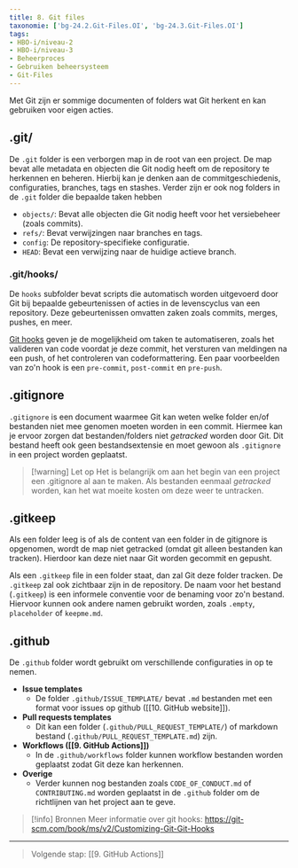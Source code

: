 ```yaml
---
title: 8. Git files
taxonomie: ['bg-24.2.Git-Files.OI', 'bg-24.3.Git-Files.OI']
tags:
- HBO-i/niveau-2
- HBO-i/niveau-3
- Beheerproces
- Gebruiken beheersysteem
- Git-Files
---
```


Met Git zijn er sommige documenten of folders wat Git herkent en kan gebruiken voor eigen acties. 

## .git/
De `.git` folder is een verborgen map in de root van een project. De map bevat alle metadata en objecten die Git nodig heeft om de repository te herkennen en beheren. Hierbij kan je denken aan de commitgeschiedenis, configuraties, branches, tags en stashes. Verder zijn er ook nog folders in de `.git` folder die bepaalde taken hebben
- `objects/`: Bevat alle objecten die Git nodig heeft voor het versiebeheer (zoals commits).
- `refs/`: Bevat verwijzingen naar branches en tags.
- `config`: De repository-specifieke configuratie.
- `HEAD`: Bevat een verwijzing naar de huidige actieve branch.

### .git/hooks/
De `hooks` subfolder bevat scripts die automatisch worden uitgevoerd door Git bij bepaalde gebeurtenissen of acties in de levenscyclus van een repository. Deze gebeurtenissen omvatten zaken zoals commits, merges, pushes, en meer. 

[Git hooks](https://git-scm.com/book/ms/v2/Customizing-Git-Git-Hooks) geven je de mogelijkheid om taken te automatiseren, zoals het valideren van code voordat je deze commit, het versturen van meldingen na een push, of het controleren van codeformattering. Een paar voorbeelden van zo'n hook is een `pre-commit`, `post-commit` en `pre-push`. 

## .gitignore
`.gitignore` is een document waarmee Git kan weten welke folder en/of bestanden niet mee genomen moeten worden in een commit. Hiermee kan je ervoor zorgen dat bestanden/folders niet *getracked* worden door Git. Dit bestand heeft ook geen bestandsextensie en moet gewoon als `.gitignore` in een project worden geplaatst. 

> [!warning] Let op
> Het is belangrijk om aan het begin van een project een .gitignore al aan te maken. Als bestanden eenmaal *getracked* worden, kan het wat moeite kosten om deze weer te untracken.

## .gitkeep
Als een folder leeg is of als de content van een folder in de gitignore is opgenomen, wordt de map niet getracked (omdat git alleen bestanden kan tracken). Hierdoor kan deze niet naar Git worden gecommit en gepusht.

Als een `.gitkeep` file in een folder staat, dan zal Git deze folder tracken. De `.gitkeep` zal ook zichtbaar zijn in de repository. De naam voor het bestand (`.gitkeep`) is een informele conventie voor de benaming voor zo'n bestand. Hiervoor kunnen ook andere namen gebruikt worden, zoals `.empty`, `placeholder` of `keepme.md`.

## .github
De `.github` folder wordt gebruikt om verschillende configuraties in op te nemen.
- **Issue templates**
	- De folder `.github/ISSUE_TEMPLATE/` bevat `.md` bestanden met een format voor issues op github ([[10. GitHub website]]).
- **Pull requests templates**
	- Dit kan een folder (`.github/PULL_REQUEST_TEMPLATE/`) of markdown bestand (`.github/PULL_REQUEST_TEMPLATE.md`) zijn.
- **Workflows ([[9. GitHub Actions]])**
	- In de `.github/workflows` folder kunnen workflow bestanden worden geplaatst zodat Git deze kan herkennen.
- **Overige**
	- Verder kunnen nog bestanden zoals `CODE_OF_CONDUCT.md` of `CONTRIBUTING.md` worden geplaatst in de `.github` folder om de richtlijnen van het project aan te geve.

> [!info] Bronnen
> Meer informatie over git hooks: https://git-scm.com/book/ms/v2/Customizing-Git-Git-Hooks

---

> Volgende stap: [[9. GitHub Actions]]